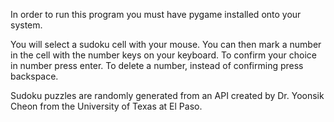 In order to run this program you must have pygame installed onto your system.

You will select a sudoku cell with your mouse.
You can then mark a number in the cell with the number keys on your keyboard.
To confirm your choice in number press enter.
To delete a number, instead of confirming press backspace.

Sudoku puzzles are randomly generated from an API created by Dr. Yoonsik Cheon from the University of Texas at El Paso.
